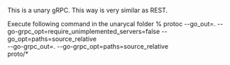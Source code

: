 This is a unary gRPC.
This way is very similar as REST.

Execute following command in the unarycal folder
% protoc --go_out=. --go-grpc_opt=require_unimplemented_servers=false --go_opt=paths=source_relative \
--go-grpc_out=. --go-grpc_opt=paths=source_relative \
proto/*